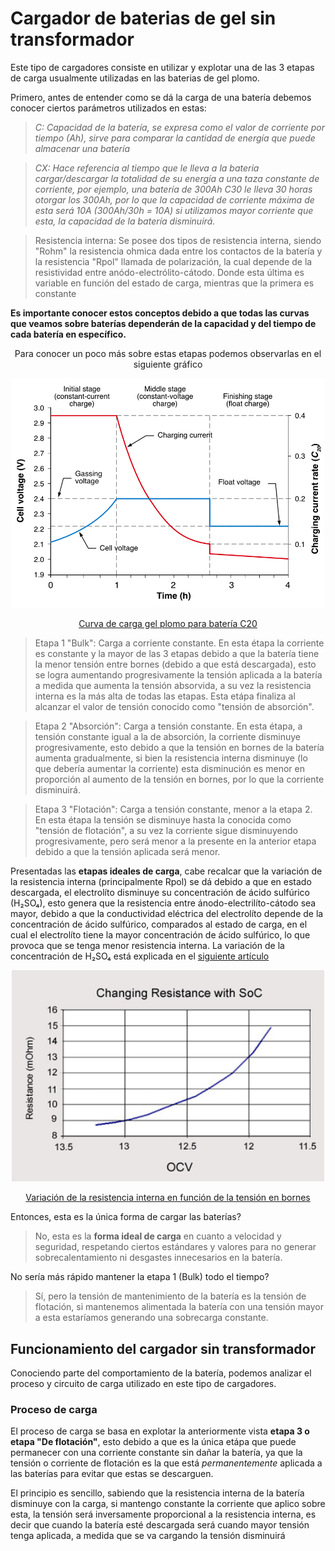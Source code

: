 # Cargador de baterias de gel sin transformador
Este tipo de cargadores consiste en utilizar y explotar una de las 3 etapas de carga usualmente utilizadas en las baterias de gel plomo.

   Primero, antes de entender como se dá la carga de una batería debemos conocer ciertos parámetros utilizados en estas:
   
>*C: Capacidad de la batería, se expresa como el valor de corriente por tiempo (Ah), sirve para comparar la cantidad de energía
          que puede almacenar una batería*

       
>*CX: Hace referencia al tiempo que le lleva a la bateria cargar/descargar la totalidad de su energía a una taza constante
             de corriente, por ejemplo, una batería de 300Ah C30 le lleva 30 horas otorgar los 300Ah, por lo que la capacidad 
             de corriente máxima de esta será 10A (300Ah/30h = 10A)
             si utilizamos mayor corriente que esta, la capacidad de la batería disminuirá.*



>Resistencia interna: Se posee dos tipos de resistencia interna, siendo "Rohm" la resistencia ohmica dada entre los contactos
           de la batería y la resistencia "Rpol" llamada de polarización, la cual depende de la resistividad entre anódo-electrólito-cátodo.
           Donde esta última es variable en función del estado de carga, mientras que la primera es constante

       

**Es importante conocer estos conceptos debido a que todas las curvas que veamos sobre baterías dependerán de la capacidad y del tiempo de cada batería en específico.**
   
<div align="center">
  <p>Para conocer un poco más sobre estas etapas podemos observarlas en el siguiente gráfico</p>
        
</div>

<p align="center">
  <img src="https://github.com/AyrtonRe/Transformerless-battery-charger/blob/f4d6a19c4276a8062f505b1403d495276769aebb/Images/Shield-fig-3.jpg" alt="curvadecarga" width="500">
</p>

<div align="center">
  <p> 
    <a href="https://www.shieldbatteries.co.uk/documents/BESTmag%20issue%2072%20charging.pdf">Curva de carga gel plomo para batería C20</a>
  </p>
</div>



   >Etapa 1 "Bulk": Carga a corriente constante.
     En esta étapa la corriente es constante y la mayor de las 3 etapas debido a que la batería tiene la menor tensión entre bornes (debido a que está descargada), esto se logra aumentando progresivamente la tensión aplicada a la batería a medida que aumenta la tensión absorvida, a su vez la resistencia interna es la más alta de todas las etapas. Esta etápa finaliza al alcanzar el valor de tensión conocido como "tensión de absorción".

   >Etapa 2 "Absorción": Carga a tensión constante.
     En esta étapa, a tensión constante igual a la de absorción, la corriente disminuye progresivamente, esto debido a que la tensión en bornes de la batería aumenta gradualmente, si bien la resistencia interna disminuye (lo que debería aumentar la corriente) esta 
     disminución es menor en proporción al aumento de la tensión en bornes, por lo que la corriente disminuirá.

   >Etapa 3 "Flotación": Carga a tensión constante, menor a la etapa 2.
     En esta étapa la tensión se disminuye hasta la conocida como "tensión de flotación", a su vez la corriente sigue disminuyendo progresivamente, pero será menor a la presente en la anterior etapa debido a que la tensión aplicada será menor.
     
Presentadas las **etapas ideales de carga**, cabe recalcar que la variación de la resistencia interna (principalmente Rpol) se dá debido a que en estado descargada, el electrolíto disminuye su concentración de ácido sulfúrico (H₂SO₄), esto genera que la resistencia entre ánodo-electrilíto-cátodo sea mayor, debido a que la conductividad eléctrica del electrolíto depende de la concentración de ácido sulfúrico, comparados al estado de carga, en el cual el electrolíto tiene la mayor concentración de ácido sulfúrico, lo que provoca que se tenga menor resistencia interna. La variación de la concentración de H₂SO₄ está explicada en el [siguiente artículo](https://www.pveducation.org/pvcdrom/batteries/lead-acid-batteries#:~:text=A%20lead%20acid%20battery%20consists,of%20sulfuric%20acid%20and%20water.)

<p align="center">
  <img src="https://github.com/AyrtonRe/Transformerless-battery-charger/blob/44719e3852ff6166a3bef7ba67029e644e6f465f/Images/partone-22f.jpg" alt="curvadecarga" width="500">
</p>
<div align="center">
  <p> 
    <a href="https://batteryuniversity.com/article/how-does-internal-resistance-affect-performance">Variación de la resistencia interna en función de la tensión en bornes</a>
  </p>
</div>

   Entonces, esta es la única forma de cargar las baterías?
   
 >No, esta es la **forma ideal de carga** en cuanto a velocidad y seguridad, respetando ciertos estándares y valores para no generar sobrecalentamiento ni desgastes innecesarios en la batería.

 <p>No sería más rápido mantener la etapa 1 (Bulk) todo el tiempo? <p/>
    
  >Sí, pero la tensión de mantenimiento de la batería es la tensión de flotación, si mantenemos alimentada la batería con una tensión mayor a esta estaríamos generando una sobrecarga constante.


## Funcionamiento del cargador sin transformador
Conociendo parte del comportamiento de la batería, podemos analizar el proceso y circuito de carga utilizado en este tipo de cargadores.
### Proceso de carga
El proceso de carga se basa en explotar la anteriormente vista **etapa 3 o etapa "De flotación"**, esto debido a que es la única etápa que puede permanecer con una corriente constante sin dañar la batería, ya que la tensión o corriente de flotación es la que está 
*permanentemente* aplicada a las baterías para evitar que estas se descarguen.
<p>El principio es sencillo, sabiendo que la resistencia interna de la batería disminuye con la carga, si mantengo constante la corriente que aplico sobre esta, la tensión será inversamente proporcional a la resistencia interna, es decir que cuando la batería esté descargada será cuando mayor tensión tenga aplicada, a medida que se va cargando la tensión disminuirá</p>




